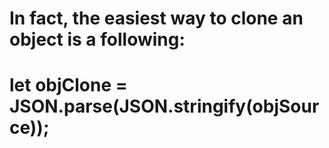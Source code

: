 # In fact, the easiest way to clone an object is a following:
# let objClone = JSON.parse(JSON.stringify(objSource));
